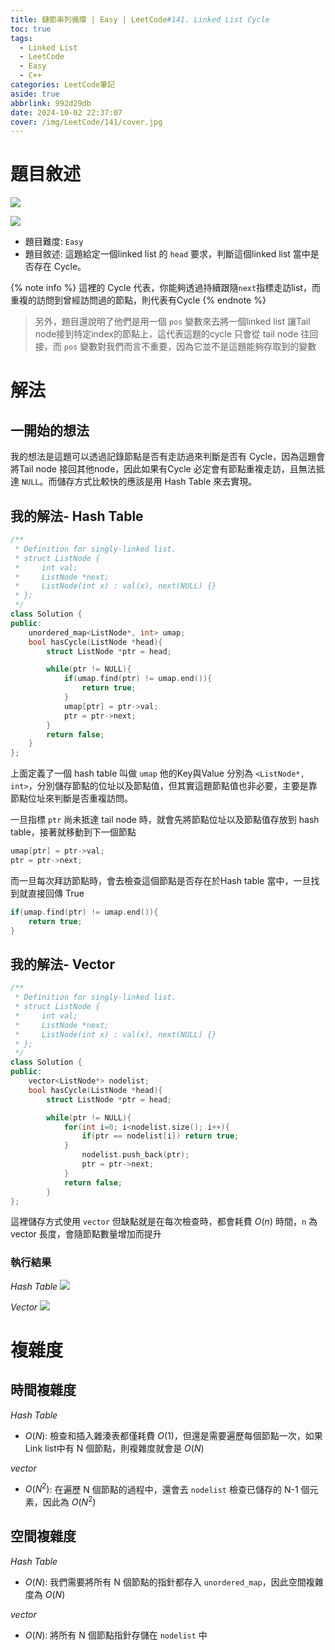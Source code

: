 ```yaml
---
title: 鏈節串列循環 | Easy | LeetCode#141. Linked List Cycle
toc: true
tags:
  - Linked List
  - LeetCode
  - Easy
  - C++
categories: LeetCode筆記
aside: true
abbrlink: 992d29db
date: 2024-10-02 22:37:07
cover: /img/LeetCode/141/cover.jpg
---
```


# 題目敘述

![](/img/LeetCode/141/question.jpeg)

![](/img/LeetCode/141/question2.jpeg)

- 題目難度: `Easy`
- 題目敘述: 這題給定一個linked list 的 `head` 要求，判斷這個linked list 當中是否存在 Cycle。


{% note info %}
這裡的 Cycle 代表，你能夠透過持續跟隨`next`指標走訪list，而重複的訪問到曾經訪問過的節點，則代表有Cycle
{% endnote %}

> 另外，題目還說明了他們是用一個 `pos` 變數來去將一個linked list 讓Tail node接到特定index的節點上，這代表這題的cycle 只會從 tail node 往回接，而 `pos` 變數對我們而言不重要，因為它並不是這題能夠存取到的變數

# 解法

## 一開始的想法

我的想法是這題可以透過記錄節點是否有走訪過來判斷是否有 Cycle，因為這題會將Tail node 接回其他node，因此如果有Cycle 必定會有節點重複走訪，且無法抵達 `NULL`。而儲存方式比較快的應該是用 Hash Table 來去實現。

## 我的解法- Hash Table

```cpp
/**
 * Definition for singly-linked list.
 * struct ListNode {
 *     int val;
 *     ListNode *next;
 *     ListNode(int x) : val(x), next(NULL) {}
 * };
 */
class Solution {
public:
    unordered_map<ListNode*, int> umap;
    bool hasCycle(ListNode *head){
        struct ListNode *ptr = head;

        while(ptr != NULL){
            if(umap.find(ptr) != umap.end()){
                return true;
            }
            umap[ptr] = ptr->val;
            ptr = ptr->next;
        }
        return false;
    }
};
```

上面定義了一個 hash table 叫做 `umap` 他的Key與Value 分別為 `<ListNode*, int>`，分別儲存節點的位址以及節點值，但其實這題節點值也非必要，主要是靠節點位址來判斷是否重複訪問。

一旦指標 `ptr` 尚未抵達 tail node 時，就會先將節點位址以及節點值存放到 hash table，接著就移動到下一個節點

```cpp
umap[ptr] = ptr->val;
ptr = ptr->next;
```
而一旦每次拜訪節點時，會去檢查這個節點是否存在於Hash table 當中，一旦找到就直接回傳 True

```cpp
if(umap.find(ptr) != umap.end()){
    return true;
}
```


## 我的解法- Vector

```cpp
/**
 * Definition for singly-linked list.
 * struct ListNode {
 *     int val;
 *     ListNode *next;
 *     ListNode(int x) : val(x), next(NULL) {}
 * };
 */
class Solution {
public:
    vector<ListNode*> nodelist;
    bool hasCycle(ListNode *head){
        struct ListNode *ptr = head;

        while(ptr != NULL){
            for(int i=0; i<nodelist.size(); i++){
                if(ptr == nodelist[i]) return true;
            }
                nodelist.push_back(ptr);
                ptr = ptr->next;
            }
            return false;
        }
};
```

這裡儲存方式使用 `vector` 但缺點就是在每次檢查時，都會耗費 $O(n)$ 時間，`n` 為 vector 長度，會隨節點數量增加而提升 

### 執行結果

*Hash Table*
![](/img/LeetCode/141/result1.jpeg)

*Vector*
![](/img/LeetCode/141/result2.jpeg)

# 複雜度

## 時間複雜度

*Hash Table*
- $O(N)$: 檢查和插入雜湊表都僅耗費 $O(1)$，但還是需要遍歷每個節點一次，如果Link list中有 N 個節點，則複雜度就會是 $O(N)$

*vector*
- $O(N^2)$: 在遍歷 N 個節點的過程中，還會去 `nodelist` 檢查已儲存的 N-1 個元素，因此為 $O(N^2)$

## 空間複雜度

*Hash Table*
- $O(N)$: 我們需要將所有 N 個節點的指針都存入 `unordered_map`，因此空間複雜度為 $O(N)$

*vector*
- $O(N)$: 將所有 N 個節點指針存儲在 `nodelist` 中



